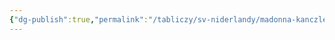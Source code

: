 ```yaml
---
{"dg-publish":true,"permalink":"/tabliczy/sv-niderlandy/madonna-kanczlera-rolena/","dgPassFrontmatter":true}
---
```




